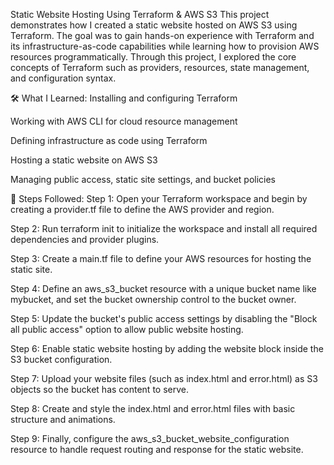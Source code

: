 Static Website Hosting Using Terraform & AWS S3
This project demonstrates how I created a static website hosted on AWS S3 using Terraform. The goal was to gain hands-on experience with Terraform and its infrastructure-as-code capabilities while learning how to provision AWS resources programmatically. Through this project, I explored the core concepts of Terraform such as providers, resources, state management, and configuration syntax.

🛠️ What I Learned:
Installing and configuring Terraform

Working with AWS CLI for cloud resource management

Defining infrastructure as code using Terraform

Hosting a static website on AWS S3

Managing public access, static site settings, and bucket policies

📌 Steps Followed:
Step 1: Open your Terraform workspace and begin by creating a provider.tf file to define the AWS provider and region.

Step 2: Run terraform init to initialize the workspace and install all required dependencies and provider plugins.

Step 3: Create a main.tf file to define your AWS resources for hosting the static site.

Step 4: Define an aws_s3_bucket resource with a unique bucket name like mybucket, and set the bucket ownership control to the bucket owner.

Step 5: Update the bucket's public access settings by disabling the "Block all public access" option to allow public website hosting.

Step 6: Enable static website hosting by adding the website block inside the S3 bucket configuration.

Step 7: Upload your website files (such as index.html and error.html) as S3 objects so the bucket has content to serve.

Step 8: Create and style the index.html and error.html files with basic structure and animations.

Step 9: Finally, configure the aws_s3_bucket_website_configuration resource to handle request routing and response for the static website.

